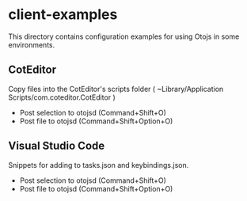 # client-examples

This directory contains configuration examples for using Otojs in some environments.

## CotEditor

Copy files into the CotEditor's scripts folder ( ~Library/Application Scripts/com.coteditor.CotEditor )

* Post selection to otojsd (Command+Shift+O)
* Post file to otojsd (Command+Shift+Option+O)

## Visual Studio Code

Snippets for adding to tasks.json and keybindings.json.

* Post selection to otojsd (Command+Shift+O)
* Post file to otojsd (Command+Shift+Option+O)
